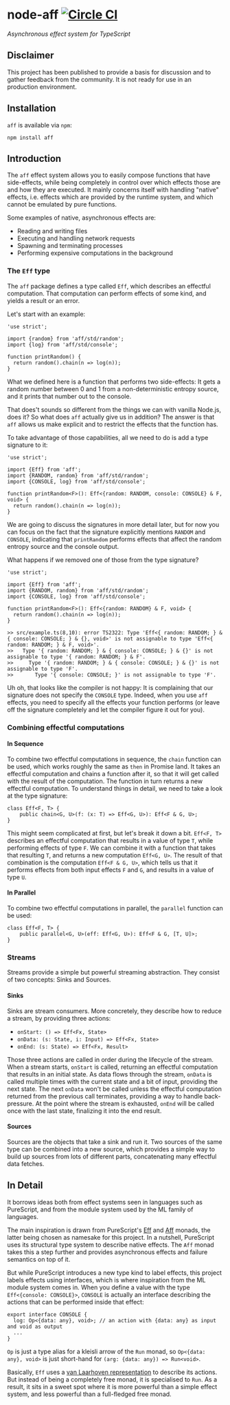 # node-aff [![Circle CI](https://circleci.com/gh/srijs/node-aff.svg?style=svg)](https://circleci.com/gh/srijs/node-aff)

_Asynchronous effect system for TypeScript_

## Disclaimer

This project has been published to provide a basis for discussion and to gather
feedback from the community. It is not ready for use in an production environment.

## Installation

`aff` is available via `npm`:

    npm install aff

## Introduction

The `aff` effect system allows you to easily compose functions that have side-effects, while being completely in control over which effects those are and how they are executed. It mainly concerns itself with handling "native" effects, i.e. effects which are provided by the runtime system, and which cannot be emulated by pure functions.

Some examples of native, asynchronous effects are:

- Reading and writing files
- Executing and handling network requests
- Spawning and terminating processes
- Performing expensive computations in the background

### The `Eff` type

The `aff` package defines a type called `Eff`, which describes an effectful computation. That computation can perform effects of some kind, and yields a result or an error.

Let's start with an example:

```
'use strict';

import {random} from 'aff/std/random';
import {log} from 'aff/std/console';

function printRandom() {
  return random().chain(n => log(n));
}
```

What we defined here is a function that performs two side-effects: It gets a random number between 0 and 1 from a non-deterministic entropy source, and it prints that number out to the console.

That does't sounds so different from the things we can with vanilla Node.js, does it? So what does `aff` actually give us in addition? The answer is that `aff` allows us make explicit and to restrict the effects that the function has.

To take advantage of those capabilities, all we need to do is add a type signature to it:

```
'use strict';

import {Eff} from 'aff';
import {RANDOM, random} from 'aff/std/random';
import {CONSOLE, log} from 'aff/std/console';

function printRandom<F>(): Eff<{random: RANDOM, console: CONSOLE} & F, void> {
  return random().chain(n => log(n));
}
```

We are going to discuss the signatures in more detail later, but for now you can focus on the fact that the signature explicitly mentions `RANDOM` and `CONSOLE`, indicating that `printRandom` performs effects that affect the random entropy source and the console output.

What happens if we removed one of those from the type signature?

```
'use strict';

import {Eff} from 'aff';
import {RANDOM, random} from 'aff/std/random';
import {CONSOLE, log} from 'aff/std/console';

function printRandom<F>(): Eff<{random: RANDOM} & F, void> {
  return random().chain(n => log(n));
}
```

```
>> src/example.ts(8,10): error TS2322: Type 'Eff<{ random: RANDOM; } & { console: CONSOLE; } & {}, void>' is not assignable to type 'Eff<{ random: RANDOM; } & F, void>'.
>>   Type '{ random: RANDOM; } & { console: CONSOLE; } & {}' is not assignable to type '{ random: RANDOM; } & F'.
>>     Type '{ random: RANDOM; } & { console: CONSOLE; } & {}' is not assignable to type 'F'.
>>       Type '{ console: CONSOLE; }' is not assignable to type 'F'.
```

Uh oh, that looks like the compiler is not happy: It is complaining that our signature does not specify the `CONSOLE` type. Indeed, when you use `aff` effects, you need to specify all the effects your function performs (or leave off the signature completely and let the compiler figure it out for you).

### Combining effectful computations

#### In Sequence

To combine two effectful computations in sequence, the `chain` function can be used, which works roughly the same as `then` in Promise land. It takes an effectful computation and chains a function after it, so that it will get called with the result of the computation. The function in turn returns a new effectful computation. To understand things in detail, we need to take a look at the type signature:

```
class Eff<F, T> {
    public chain<G, U>(f: (x: T) => Eff<G, U>): Eff<F & G, U>;
}
```

This might seem complicated at first, but let's break it down a bit. `Eff<F, T>` describes an effectful computation that results in a value of type `T`, while performing effects of type `F`. We can combine it with a function that takes that resulting `T`, and returns a new computation `Eff<G, U>`. The result of that combination is the computation `Eff<F & G, U>`, which tells us that it performs effects from both input effects `F` and `G`, and results in a value of type `U`.

#### In Parallel

To combine two effectful computations in parallel, the `parallel` function can be used:

```
class Eff<F, T> {
    public parallel<G, U>(eff: Eff<G, U>): Eff<F & G, [T, U]>;
}
```

### Streams

Streams provide a simple but powerful streaming abstraction. They consist of two concepts: Sinks and Sources.

#### Sinks

Sinks are stream consumers. More concretely, they describe how to reduce a stream, by providing three actions:

- `onStart: () => Eff<Fx, State>`
- `onData: (s: State, i: Input) => Eff<Fx, State>`
- `onEnd: (s: State) => Eff<Fx, Result>`

Those three actions are called in order during the lifecycle of the stream.
When a stream starts, `onStart` is called, returning an effectful computation that results in an initial state. As data flows through the stream, `onData` is called multiple times with the current state
and a bit of input, providing the next state. The next `onData` won't be called unless the effectful
computation returned from the previous call terminates, providing a way to handle back-pressure.
At the point where the stream is exhausted, `onEnd` will be called once with the last state, finalizing
it into the end result.

#### Sources

Sources are the objects that take a sink and run it. Two sources of the same type can be combined into a new source, which provides a simple way to build up sources from lots of different parts, concatenating
many effectful data fetches.

## In Detail

It borrows ideas both from effect systems seen in languages such as PureScript, and from the module system used by the ML family of languages.

The main inspiration is drawn from PureScript's [Eff](http://www.purescript.org/learn/eff/) and [Aff](https://github.com/slamdata/purescript-aff) monads, the latter being chosen as namesake for this project. In a nutshell, PureScript uses its structural type system to describe native effects. The `Aff` monad takes this a step further and provides asynchronous effects and failure semantics on top of it.

But while PureScript introduces a new type kind to label effects, this project labels effects using interfaces, which is where inspiration from the ML module system comes in. When you define a value with the type `Eff<{console: CONSOLE}>`, `CONSOLE` is actually an interface describing the actions that can be performed inside that effect:

```
export interface CONSOLE {
  log: Op<{data: any}, void>; // an action with {data: any} as input and void as output
  ...
}
```

`Op` is just a type alias for a kleisli arrow of the `Run` monad, so `Op<{data: any}, void>` is just short-hand for `(arg: {data: any}) => Run<void>`.

Basically, `Eff` uses a [van Laarhoven representation](http://r6.ca/blog/20140210T181244Z.html) to describe its actions. But instead of being a completely free monad, it is specialised to `Run`. As a result, it sits in a sweet spot where it is more powerful than a simple effect system, and less powerful than a full-fledged free monad.
